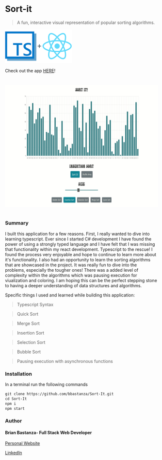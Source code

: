 # Sort-it

> A fun, interactive visual representation of popular sorting algorithms.


![typescript-react](MDimages/typescript-react.png)

Check out the app [HERE](https://suspicious-bassi-689da4.netlify.app/)!

#

<div align="center">
  <img width="600" height="400" src="MDimages/screencast.gif">
</div>

#

### Summary
I built this application for a few reasons. First, I really wanted to dive into 
learning typescript. Ever since I started C# development I have found the 
power of using a strongly typed language and I have felt that I was missing
that functionality within my react development. Typescript to the rescue!
I found the process very enjoyable and hope to continue to learn more about it's 
functionality. I also had an opportunity to learn the sorting algorithms 
that are showcased in the project. It was really fun to dive into the problems,
especially the tougher ones! There was a added level of complexity within the algorithms
which was pausing execution for viualization and coloring. I am hoping this can be 
the perfect stepping stone to having a deeper understanding of data structures 
and algorithms.
    
Specific things I used and learned while building this application:

> Typescript Syntax

> Quick Sort

> Merge Sort

> Insertion Sort

> Selection Sort

> Bubble Sort

> Pausing execution with asynchronous functions

### Installation

In a terminal run the following commands

```
git clone https://github.com/bbastanza/Sort-It.git
cd Sort-It
npm i
npm start
```

### Author

#### Brian Bastanza- Full Stack Web Developer

<a href="https://www.brianbastanza.me/" target="_blank" rel="noopener">Personal Website</a>

[LinkedIn](https://www.linkedin.com/in/bbastanza)
